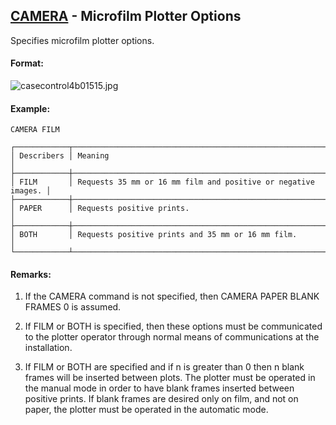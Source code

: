 ## [CAMERA](https://help.hexagonmi.com/bundle/MSC_Nastran_2022.4/page/Nastran_Combined_Book/qrg/casecontrol4b/TOC.CAMERA1.xhtml) - Microfilm Plotter Options

Specifies microfilm plotter options.

#### Format:

![casecontrol4b01515.jpg](https://help-be.hexagonmi.com/bundle/MSC_Nastran_2022.4/page/Nastran_Combined_Book/qrg/casecontrol4b/../../../assets/casecontrol4b01515.jpg?_LANG=enus)  

#### Example:

```nastran
CAMERA FILM
```

```text
┌────────────┬───────────────────────────────────────────────────────────────┐
│ Describers │ Meaning                                                       │
├────────────┼───────────────────────────────────────────────────────────────┤
│ FILM       │ Requests 35 mm or 16 mm film and positive or negative images. │
├────────────┼───────────────────────────────────────────────────────────────┤
│ PAPER      │ Requests positive prints.                                     │
├────────────┼───────────────────────────────────────────────────────────────┤
│ BOTH       │ Requests positive prints and 35 mm or 16 mm film.             │
└────────────┴───────────────────────────────────────────────────────────────┘
```

#### Remarks:

1. If the CAMERA command is not specified, then CAMERA PAPER BLANK FRAMES 0 is assumed.

2. If FILM or BOTH is specified, then these options must be communicated to the plotter operator through normal means of communications at the installation.

3. If FILM or BOTH are specified and if n is greater than 0 then n blank frames will be inserted between plots. The plotter must be operated in the manual mode in order to have blank frames inserted between positive prints. If blank frames are desired only on film, and not on paper, the plotter must be operated in the automatic mode.

